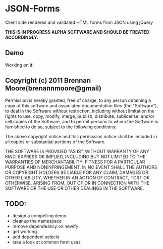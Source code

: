 # JSON-Forms

Client side rendered and validated HTML forms from JSON using jQuery

**THIS IS IN PROGRESS ALPHA SOFTWARE AND SHOULD BE TREATED ACCORDINGLY.**

## Demo

Working on it!

## Copyright (c) 2011 Brennan Moore(brenannmoore@gmail)

Permission is hereby granted, free of charge, to any person obtaining a copy of this software and associated documentation files (the "Software"), to deal in the Software without restriction, including without limitation the rights to use, copy, modify, merge, publish, distribute, sublicense, and/or sell copies of the Software, and to permit persons to whom the Software is furnished to do so, subject to the following conditions:

The above copyright notice and this permission notice shall be included in all copies or substantial portions of the Software.

THE SOFTWARE IS PROVIDED "AS IS", WITHOUT WARRANTY OF ANY KIND, EXPRESS OR IMPLIED, INCLUDING BUT NOT LIMITED TO THE WARRANTIES OF MERCHANTABILITY, FITNESS FOR A PARTICULAR PURPOSE AND NONINFRINGEMENT. IN NO EVENT SHALL THE AUTHORS OR COPYRIGHT HOLDERS BE LIABLE FOR ANY CLAIM, DAMAGES OR OTHER LIABILITY, WHETHER IN AN ACTION OF CONTRACT, TORT OR OTHERWISE, ARISING FROM, OUT OF OR IN CONNECTION WITH THE SOFTWARE OR THE USE OR OTHER DEALINGS IN THE SOFTWARE.

## TODO:

- design a compelling demo
- cleanup the namespace
- remove dependeancy on newify
- get working
- add dependent selects
- take a look at common form uses
